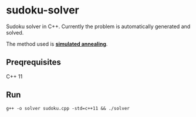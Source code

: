 # sudoku-solver

Sudoku solver in C++. Currently the problem is automatically generated and solved.

The method used is [**simulated annealing**](https://en.wikipedia.org/wiki/Simulated_annealing).

## Preqrequisites

C++ 11

## Run

`g++ -o solver sudoku.cpp -std=c++11 && ./solver`
